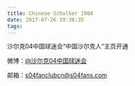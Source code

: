 ```yaml
---
title: Chinese Schalker 1904
date: 2017-07-26 19:38:35
tags:
---
```


沙尔克04中国球迷会“中国沙尔克人”主页开通

微博：[@沙尔克04中国球迷会](http://weibo.com/s04fcn) 

邮箱：<s04fanclubcn@s04fans.com>